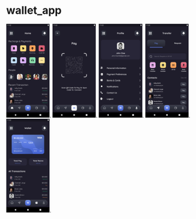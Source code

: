 # wallet_app

<!-- A new Flutter project.

## Getting Started

This project is a starting point for a Flutter application.

A few resources to get you started if this is your first Flutter project:

- [Lab: Write your first Flutter app](https://flutter.dev/docs/get-started/codelab)
- [Cookbook: Useful Flutter samples](https://flutter.dev/docs/cookbook)

For help getting started with Flutter, view our
[online documentation](https://flutter.dev/docs), which offers tutorials,
samples, guidance on mobile development, and a full API reference.
 -->


<img src="https://github.com/keyur70/wallet_app/blob/main/assets/png/home_screen.png" alt="Home Screen" height="250"/>.  <img src="https://github.com/keyur70/wallet_app/blob/main/assets/png/pay_screen.png" alt="Home Screen" height="250"/>.  <img src="https://github.com/keyur70/wallet_app/blob/main/assets/png/profile_screen.png" alt="Home Screen" height="250"/>.   <img src="https://github.com/keyur70/wallet_app/blob/main/assets/png/transfer_screen.png" alt="Home Screen" height="250"/>.  <img src="https://github.com/keyur70/wallet_app/blob/main/assets/png/wallet_screen.png" alt="Home Screen" height="250"/>.
